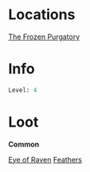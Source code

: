 <!-- TITLE: a limbo lofter -->

# Locations
[The Frozen Purgatory](purgatory)

# Info

```perl
Level: 4
```


# Loot

**Common**

[Eye of Raven](eye-of-raven)
[Feathers](feathers)